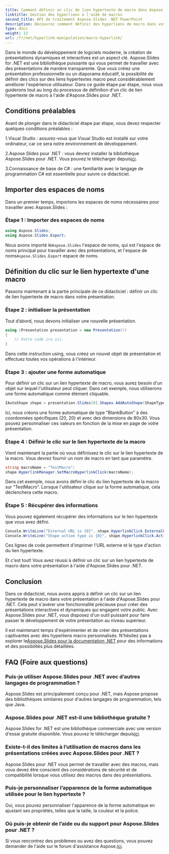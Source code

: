 ```yaml
---
title: Comment définir un clic de lien hypertexte de macro dans Aspose.Slides pour .NET
linktitle: Gestion des hyperliens à l'aide de macros
second_title: API de traitement Aspose.Slides .NET PowerPoint
description: Découvrez comment définir des hyperliens de macro dans vos présentations avec Aspose.Slides pour .NET. Améliorez l’interactivité et engagez votre public.
type: docs
weight: 13
url: /fr/net/hyperlink-manipulation/macro-hyperlink/
---
```


Dans le monde du développement de logiciels moderne, la création de présentations dynamiques et interactives est un aspect clé. Aspose.Slides for .NET est une bibliothèque puissante qui vous permet de travailler avec des présentations de manière transparente. Que vous créiez une présentation professionnelle ou un diaporama éducatif, la possibilité de définir des clics sur des liens hypertextes macro peut considérablement améliorer l'expérience utilisateur. Dans ce guide étape par étape, nous vous guiderons tout au long du processus de définition d'un clic de lien hypertexte de macro à l'aide d'Aspose.Slides pour .NET. 

## Conditions préalables

Avant de plonger dans le didacticiel étape par étape, vous devez respecter quelques conditions préalables :

1.Visual Studio : assurez-vous que Visual Studio est installé sur votre ordinateur, car ce sera notre environnement de développement.

 2.Aspose.Slides pour .NET : vous devrez installer la bibliothèque Aspose.Slides pour .NET. Vous pouvez le télécharger depuis[ici](https://releases.aspose.com/slides/net/).

3.Connaissance de base de C# : une familiarité avec le langage de programmation C# est essentielle pour suivre ce didacticiel.

## Importer des espaces de noms

Dans un premier temps, importons les espaces de noms nécessaires pour travailler avec Aspose.Slides :

### Étape 1 : Importer des espaces de noms

```csharp
using Aspose.Slides;
using Aspose.Slides.Export;
```

 Nous avons importé le`Aspose.Slides` l'espace de noms, qui est l'espace de noms principal pour travailler avec des présentations, et l'espace de noms`Aspose.Slides.Export` espace de noms.

## Définition du clic sur le lien hypertexte d'une macro

Passons maintenant à la partie principale de ce didacticiel : définir un clic de lien hypertexte de macro dans votre présentation.

### Étape 2 : initialiser la présentation

Tout d’abord, nous devons initialiser une nouvelle présentation.

```csharp
using (Presentation presentation = new Presentation())
{
    // Votre code ira ici.
}
```

Dans cette instruction using, vous créez un nouvel objet de présentation et effectuez toutes vos opérations à l'intérieur.

### Étape 3 : ajouter une forme automatique

Pour définir un clic sur un lien hypertexte de macro, vous aurez besoin d'un objet sur lequel l'utilisateur peut cliquer. Dans cet exemple, nous utiliserons une forme automatique comme élément cliquable.

```csharp
IAutoShape shape = presentation.Slides[0].Shapes.AddAutoShape(ShapeType.BlankButton, 20, 20, 80, 30);
```

Ici, nous créons une forme automatique de type "BlankButton" à des coordonnées spécifiques (20, 20) et avec des dimensions de 80x30. Vous pouvez personnaliser ces valeurs en fonction de la mise en page de votre présentation.

### Étape 4 : Définir le clic sur le lien hypertexte de la macro

Vient maintenant la partie où vous définissez le clic sur le lien hypertexte de la macro. Vous devrez fournir un nom de macro en tant que paramètre.

```csharp
string macroName = "TestMacro";
shape.HyperlinkManager.SetMacroHyperlinkClick(macroName);
```

Dans cet exemple, nous avons défini le clic du lien hypertexte de la macro sur "TestMacro". Lorsque l'utilisateur clique sur la forme automatique, cela déclenchera cette macro.

### Étape 5 : Récupérer des informations

Vous pouvez également récupérer des informations sur le lien hypertexte que vous avez défini.

```csharp
Console.WriteLine("External URL is {0}", shape.HyperlinkClick.ExternalUrl);
Console.WriteLine("Shape action type is {0}", shape.HyperlinkClick.ActionType);
```

Ces lignes de code permettent d'imprimer l'URL externe et le type d'action du lien hypertexte.

Et c'est tout! Vous avez réussi à définir un clic sur un lien hypertexte de macro dans votre présentation à l'aide d'Aspose.Slides pour .NET.

## Conclusion

Dans ce didacticiel, nous avons appris à définir un clic sur un lien hypertexte de macro dans votre présentation à l'aide d'Aspose.Slides pour .NET. Cela peut s'avérer une fonctionnalité précieuse pour créer des présentations interactives et dynamiques qui engagent votre public. Avec Aspose.Slides pour .NET, vous disposez d'un outil puissant pour faire passer le développement de votre présentation au niveau supérieur.

 Il est maintenant temps d'expérimenter et de créer des présentations captivantes avec des hyperliens macro personnalisés. N'hésitez pas à explorer le[Aspose.Slides pour la documentation .NET](https://reference.aspose.com/slides/net/) pour des informations et des possibilités plus détaillées.

## FAQ (Foire aux questions)

### Puis-je utiliser Aspose.Slides pour .NET avec d’autres langages de programmation ?
Aspose.Slides est principalement conçu pour .NET, mais Aspose propose des bibliothèques similaires pour d'autres langages de programmation, tels que Java.

### Aspose.Slides pour .NET est-il une bibliothèque gratuite ?
Aspose.Slides for .NET est une bibliothèque commerciale avec une version d'essai gratuite disponible. Vous pouvez le télécharger depuis[ici](https://releases.aspose.com/).

### Existe-t-il des limites à l’utilisation de macros dans les présentations créées avec Aspose.Slides pour .NET ?
Aspose.Slides pour .NET vous permet de travailler avec des macros, mais vous devez être conscient des considérations de sécurité et de compatibilité lorsque vous utilisez des macros dans des présentations.

### Puis-je personnaliser l’apparence de la forme automatique utilisée pour le lien hypertexte ?
Oui, vous pouvez personnaliser l'apparence de la forme automatique en ajustant ses propriétés, telles que la taille, la couleur et la police.

### Où puis-je obtenir de l’aide ou du support pour Aspose.Slides pour .NET ?
 Si vous rencontrez des problèmes ou avez des questions, vous pouvez demander de l'aide sur le forum d'assistance Aspose.[ici](https://forum.aspose.com/).
